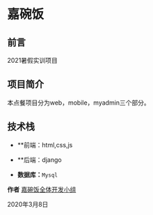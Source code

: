 # 嘉碗饭
## 前言
2021暑假实训项目

## 项目简介
本点餐项目分为web，mobile，myadmin三个部分。

## 技术栈
- **前端：html,css,js

- **后端：django

- **数据库：**`Mysql`







**作者** [嘉碗饭全体开发小组](https://github.com/Rookiecyber/jiawanfan)

2020年3月8日
